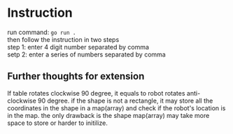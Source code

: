 # Instruction
run command: `go run .`<br>
then follow the instruction in two steps<br>
step 1: enter 4 digit number separated by comma<br>
setp 2: enter a series of numbers separated by comma<br>

## Further thoughts for extension
If table rotates clockwise 90 degree, it equals to robot rotates anti-clockwise 90 degree.
if the shape is not a rectangle, it may store all the coordinates in the shape in a map(array) and check if the robot's location is in the map. the only drawback is the shape map(array) may take more space to store or harder to initilize.
